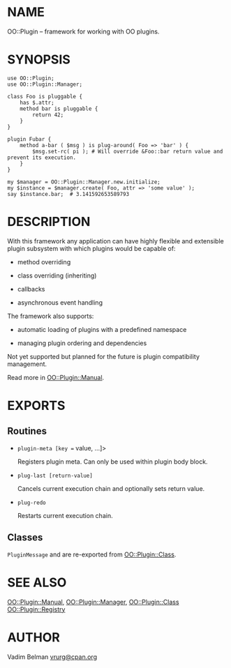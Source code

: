 NAME
====

OO::Plugin – framework for working with OO plugins.

SYNOPSIS
========

    use OO::Plugin;
    use OO::Plugin::Manager;

    class Foo is pluggable {
        has $.attr;
        method bar is pluggable {
            return 42;
        }
    }

    plugin Fubar {
        method a-bar ( $msg ) is plug-around( Foo => 'bar' ) {
            $msg.set-rc( pi ); # Will override &Foo::bar return value and prevent its execution.
        }
    }

    my $manager = OO::Plugin::Manager.new.initialize;
    my $instance = $manager.create( Foo, attr => 'some value' );
    say $instance.bar;  # 3.141592653589793

DESCRIPTION
===========

With this framework any application can have highly flexible and extensible plugin subsystem with which plugins would be capable of:

  * method overriding

  * class overriding (inheriting)

  * callbacks

  * asynchronous event handling

The framework also supports:

  * automatic loading of plugins with a predefined namespace

  * managing plugin ordering and dependencies

Not yet supported but planned for the future is plugin compatibility management.

Read more in [OO::Plugin::Manual](https://github.com/vrurg/Perl6-OO-Plugin/blob/v0.0.7/docs/md/OO/Plugin/Manual.md).

EXPORTS
=======

Routines
--------

  * `plugin-meta [key =` value, ...]>

    Registers plugin meta. Can only be used within plugin body block.

  * `plug-last [return-value]`

    Cancels current execution chain and optionally sets return value.

  * `plug-redo`

    Restarts current execution chain.

Classes
-------

`PluginMessage` and <MethodHandlerMsg> are re-exported from [OO::Plugin::Class](https://github.com/vrurg/Perl6-OO-Plugin/blob/v0.0.7/docs/md/OO/Plugin/Class.md).

SEE ALSO
========

[OO::Plugin::Manual](https://github.com/vrurg/Perl6-OO-Plugin/blob/v0.0.7/docs/md/OO/Plugin/Manual.md), [OO::Plugin::Manager](https://github.com/vrurg/Perl6-OO-Plugin/blob/v0.0.7/docs/md/OO/Plugin/Manager.md), [OO::Plugin::Class](https://github.com/vrurg/Perl6-OO-Plugin/blob/v0.0.7/docs/md/OO/Plugin/Class.md) [OO::Plugin::Registry](https://github.com/vrurg/Perl6-OO-Plugin/blob/v0.0.7/docs/md/OO/Plugin/Registry.md)

AUTHOR
======

Vadim Belman <vrurg@cpan.org>

